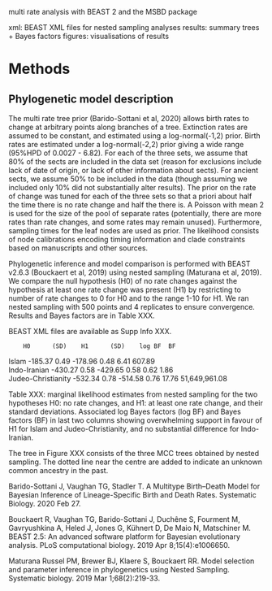 multi rate analysis with BEAST 2 and the MSBD package

xml: BEAST XML files for nested sampling analyses
results: summary trees + Bayes factors
figures: visualisations of results



# Methods

## Phylogenetic model description

The multi rate tree prior (Barido-Sottani et al, 2020) allows birth rates to change at arbitrary points along branches of a tree. Extinction rates are assumed to be constant, and estimated using a log-normal(-1,2) prior. Birth rates are estimated under a log-normal(-2,2) prior giving a wide range (95%HPD of 0.0027 - 6.82). For each of the three sets, we assume that 80% of the sects are included in the data set (reason for exclusions include lack of date of origin, or lack of other information about sects). For ancient sects, we assume 50% to be included in the data (though assuming we included only 10% did not substantially alter results). The prior on the rate of change was tuned for each of the three sets so that a priori about half the time there is no rate change and half the there is. A Poisson with mean 2 is used for the size of the pool of separate rates (potentially, there are more rates than rate changes, and some rates may remain unused). Furthermore, sampling times for the leaf nodes are used as prior. The likelihood consists of node calibrations encoding timing information and clade constraints based on manuscripts and other sources. 

Phylogenetic inference and model comparison is performed with BEAST v2.6.3 (Bouckaert et al, 2019) using nested sampling (Maturana et al, 2019). We compare the null hypothesis (H0) of no rate changes against the hypothesis at least one rate change was present (H1) by restricting to number of rate changes to 0 for H0 and to the range 1-10 for H1. We ran nested sampling with 500 points and 4 replicates to ensure convergence. Results and Bayes factors are in Table XXX. 

BEAST XML files are available as Supp Info XXX.



        H0      (SD)    H1      (SD)    log BF  BF                              
Islam   -185.37 0.49    -178.96 0.48    6.41    607.89                          
Indo-Iranian    -430.27 0.58    -429.65 0.58    0.62       1.86                            
Judeo-Christianity -532.34 0.78    -514.58 0.76    17.76   51,649,961.08                           

Table XXX: marginal likelihood estimates from nested sampling for the two hypotheses H0: no rate changes, and H1: at least one rate change, and their standard deviations. Associated log Bayes factors (log BF) and Bayes factors (BF) in last two columns showing overwhelming support in favour of H1 for Islam and Judeo-Christianity, and no substantial difference for Indo-Iranian.



The tree in Figure XXX consists of the three MCC trees obtained by nested sampling. The dotted line near the centre are added to indicate an unknown common ancestry in the past.









Barido-Sottani J, Vaughan TG, Stadler T. A Multitype Birth–Death Model for Bayesian Inference of Lineage-Specific Birth and Death Rates. Systematic Biology. 2020 Feb 27.

Bouckaert R, Vaughan TG, Barido-Sottani J, Duchêne S, Fourment M, Gavryushkina A, Heled J, Jones G, Kühnert D, De Maio N, Matschiner M. BEAST 2.5: An advanced software platform for Bayesian evolutionary analysis. PLoS computational biology. 2019 Apr 8;15(4):e1006650.

Maturana Russel PM, Brewer BJ, Klaere S, Bouckaert RR. Model selection and parameter inference in phylogenetics using Nested Sampling. Systematic biology. 2019 Mar 1;68(2):219-33.